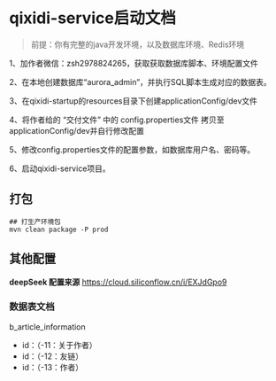 # qixidi-service启动文档

> 前提：你有完整的java开发环境，以及数据库环境、Redis环境

1、加作者微信：zsh2978824265，获取获取数据库脚本、环境配置文件

2、在本地创建数据库“aurora_admin”，并执行SQL脚本生成对应的数据表。

3、在qixidi-startup的resources目录下创建applicationConfig/dev文件

4、将作者给的 “交付文件” 中的 config.properties文件 拷贝至applicationConfig/dev并自行修改配置

5、修改config.properties文件的配置参数，如数据库用户名、密码等。

6、启动qixidi-service项目。

## 打包
```
## 打生产环境包
mvn clean package -P prod
```
## 其他配置

**deepSeek 配置来源**
https://cloud.siliconflow.cn/i/EXJdGpo9

### 数据表文档
b_article_information
- id：（-11：关于作者）
- id：（-12：友链）
- id：（-13：作者）
